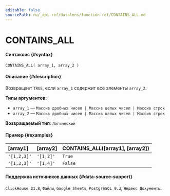 ```yaml
---
editable: false
sourcePath: ru/_api-ref/datalens/function-ref/CONTAINS_ALL.md
---
```


# CONTAINS_ALL



#### Синтаксис {#syntax}


```
CONTAINS_ALL( array_1, array_2 )
```

#### Описание {#description}
Возвращает `TRUE`, если `array_1` содержит все элементы `array_2`.

**Типы аргументов:**
- `array_1` — `Массив дробных чисел | Массив целых чисел | Массив строк`
- `array_2` — `Массив дробных чисел | Массив целых чисел | Массив строк`


**Возвращаемый тип**: `Логический`

#### Пример {#examples}



| **[array1]**   | **[array2]**   | **CONTAINS_ALL([array1], [array2])**   |
|:---------------|:---------------|:---------------------------------------|
| `'[1,2,3]'`    | `'[1,2]'`      | `True`                                 |
| `'[1,2,3]'`    | `'[1,4]'`      | `False`                                |




#### Поддержка источников данных {#data-source-support}

`ClickHouse 21.8`, `Файлы`, `Google Sheets`, `PostgreSQL 9.3`, `Яндекс Документы`.
